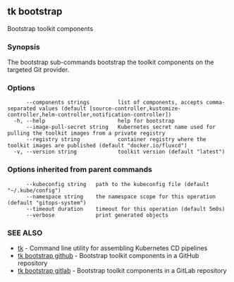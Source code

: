 ## tk bootstrap

Bootstrap toolkit components

### Synopsis

The bootstrap sub-commands bootstrap the toolkit components on the targeted Git provider.

### Options

```
      --components strings         list of components, accepts comma-separated values (default [source-controller,kustomize-controller,helm-controller,notification-controller])
  -h, --help                       help for bootstrap
      --image-pull-secret string   Kubernetes secret name used for pulling the toolkit images from a private registry
      --registry string            container registry where the toolkit images are published (default "docker.io/fluxcd")
  -v, --version string             toolkit version (default "latest")
```

### Options inherited from parent commands

```
      --kubeconfig string   path to the kubeconfig file (default "~/.kube/config")
      --namespace string    the namespace scope for this operation (default "gitops-system")
      --timeout duration    timeout for this operation (default 5m0s)
      --verbose             print generated objects
```

### SEE ALSO

* [tk](tk.md)	 - Command line utility for assembling Kubernetes CD pipelines
* [tk bootstrap github](tk_bootstrap_github.md)	 - Bootstrap toolkit components in a GitHub repository
* [tk bootstrap gitlab](tk_bootstrap_gitlab.md)	 - Bootstrap toolkit components in a GitLab repository

